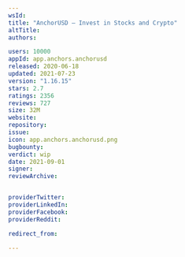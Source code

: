 ```yaml
---
wsId: 
title: "AnchorUSD – Invest in Stocks and Crypto"
altTitle: 
authors:

users: 10000
appId: app.anchors.anchorusd
released: 2020-06-18
updated: 2021-07-23
version: "1.16.15"
stars: 2.7
ratings: 2356
reviews: 727
size: 32M
website: 
repository: 
issue: 
icon: app.anchors.anchorusd.png
bugbounty: 
verdict: wip
date: 2021-09-01
signer: 
reviewArchive:


providerTwitter: 
providerLinkedIn: 
providerFacebook: 
providerReddit: 

redirect_from:

---
```



